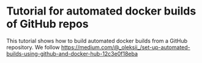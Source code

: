 # Tutorial for automated docker builds of GitHub repos

This tutorial shows how to build automated docker builds from a GitHub repository.
We follow https://medium.com/@_oleksii_/set-up-automated-builds-using-github-and-docker-hub-12c3e0f18eba


